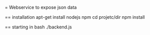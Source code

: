 = Webservice to expose json data

== installation
    apt-get install nodejs npm
    cd projetc/dir
    npm install

== starting in bash
    ./backend.js
